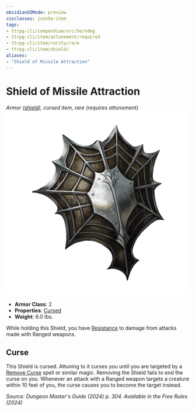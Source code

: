 ```yaml
---
obsidianUIMode: preview
cssclasses: json5e-item
tags:
- ttrpg-cli/compendium/src/5e/xdmg
- ttrpg-cli/item/attunement/required
- ttrpg-cli/item/rarity/rare
- ttrpg-cli/item/shield/
aliases: 
- "Shield of Missile Attraction"
---
```

# Shield of Missile Attraction
*Armor ([shield](3-Mechanics/CLI/items/shield-xphb.md)), cursed item, rare (requires attunement)*  
![](3-Mechanics/CLI/items/img/shield-of-missile-attraction.webp#right)

- **Armor Class**: 2
- **Properties**: [Cursed](3-Mechanics/CLI/rules/item-properties.md#Cursed%20Items)
- **Weight**: 6.0 lbs.

While holding this Shield, you have [Resistance](3-Mechanics/CLI/rules/variant-rules/resistance-xphb.md) to damage from attacks made with Ranged weapons.

## Curse

This Shield is cursed. Attuning to it curses you until you are targeted by a [Remove Curse](3-Mechanics/CLI/spells/remove-curse-xphb.md) spell or similar magic. Removing the Shield fails to end the curse on you. Whenever an attack with a Ranged weapon targets a creature within 10 feet of you, the curse causes you to become the target instead.

*Source: Dungeon Master's Guide (2024) p. 304. Available in the Free Rules (2024)*